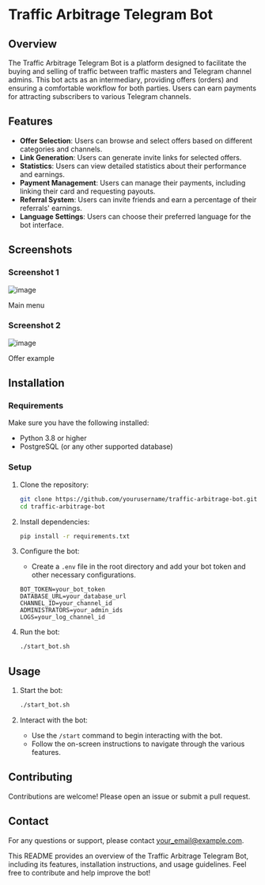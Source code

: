 # Traffic Arbitrage Telegram Bot

## Overview
The Traffic Arbitrage Telegram Bot is a platform designed to facilitate the buying and selling of traffic between traffic masters and Telegram channel admins. This bot acts as an intermediary, providing offers (orders) and ensuring a comfortable workflow for both parties. Users can earn payments for attracting subscribers to various Telegram channels.

## Features
- **Offer Selection**: Users can browse and select offers based on different categories and channels.
- **Link Generation**: Users can generate invite links for selected offers.
- **Statistics**: Users can view detailed statistics about their performance and earnings.
- **Payment Management**: Users can manage their payments, including linking their card and requesting payouts.
- **Referral System**: Users can invite friends and earn a percentage of their referrals' earnings.
- **Language Settings**: Users can choose their preferred language for the bot interface.

## Screenshots
### Screenshot 1
![image](https://github.com/user-attachments/assets/c4b5ea2a-019c-49f7-b4b8-2c2f5fd50810)


Main menu

### Screenshot 2
![image](https://github.com/user-attachments/assets/0c21509c-2f1a-4d3b-a4a4-35c2f28fe8ad)

Offer example

## Installation
### Requirements
Make sure you have the following installed:
- Python 3.8 or higher
- PostgreSQL (or any other supported database)

### Setup
1. Clone the repository:
    ```sh
    git clone https://github.com/yourusername/traffic-arbitrage-bot.git
    cd traffic-arbitrage-bot
    ```

2. Install dependencies:
    ```sh
    pip install -r requirements.txt
    ```

3. Configure the bot:
    - Create a `.env` file in the root directory and add your bot token and other necessary configurations.
    ```env
    BOT_TOKEN=your_bot_token
    DATABASE_URL=your_database_url
    CHANNEL_ID=your_channel_id
    ADMINISTRATORS=your_admin_ids
    LOGS=your_log_channel_id
    ```

4. Run the bot:
    ```sh
    ./start_bot.sh
    ```

## Usage
1. Start the bot:
    ```sh
    ./start_bot.sh
    ```

2. Interact with the bot:
    - Use the `/start` command to begin interacting with the bot.
    - Follow the on-screen instructions to navigate through the various features.

## Contributing
Contributions are welcome! Please open an issue or submit a pull request.



## Contact
For any questions or support, please contact [your_email@example.com](mailto:roman.fedoniuk@gmail.com).

This README provides an overview of the Traffic Arbitrage Telegram Bot, including its features, installation instructions, and usage guidelines. Feel free to contribute and help improve the bot!
